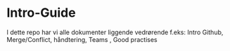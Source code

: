 # Intro-Guide
I dette repo har vi alle dokumenter liggende vedrørende f.eks: Intro Github, Merge/Conflict, håndtering, Teams , Good practises 

